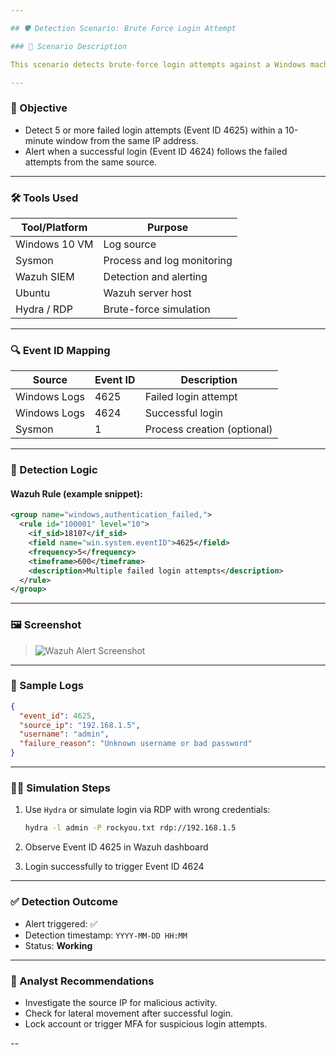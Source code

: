 ```yaml
---

## 🛡️ Detection Scenario: Brute Force Login Attempt

### 📄 Scenario Description

This scenario detects brute-force login attempts against a Windows machine. A brute-force attack is characterized by multiple failed login attempts, often followed by a successful login if credentials are guessed correctly.

---
```


### 🎯 Objective

* Detect 5 or more failed login attempts (Event ID 4625) within a 10-minute window from the same IP address.
* Alert when a successful login (Event ID 4624) follows the failed attempts from the same source.

---

### 🛠️ Tools Used

| Tool/Platform | Purpose                    |
| ------------- | -------------------------- |
| Windows 10 VM | Log source                 |
| Sysmon        | Process and log monitoring |
| Wazuh SIEM    | Detection and alerting     |
| Ubuntu        | Wazuh server host          |
| Hydra / RDP   | Brute-force simulation     |

---

### 🔍 Event ID Mapping

| Source       | Event ID | Description                 |
| ------------ | -------- | --------------------------- |
| Windows Logs | 4625     | Failed login attempt        |
| Windows Logs | 4624     | Successful login            |
| Sysmon       | 1        | Process creation (optional) |

---

### 🧠 Detection Logic

#### Wazuh Rule (example snippet):

```xml
<group name="windows,authentication_failed,">
  <rule id="100001" level="10">
    <if_sid>18107</if_sid>
    <field name="win.system.eventID">4625</field>
    <frequency>5</frequency>
    <timeframe>600</timeframe>
    <description>Multiple failed login attempts</description>
  </rule>
</group>
```

---

### 🖼️ Screenshot

> ![Wazuh Alert Screenshot](../screenshots/brute-force-alert.png)

---

### 📁 Sample Logs

```json
{
  "event_id": 4625,
  "source_ip": "192.168.1.5",
  "username": "admin",
  "failure_reason": "Unknown username or bad password"
}
```

---

### 🧑‍💻 Simulation Steps

1. Use `Hydra` or simulate login via RDP with wrong credentials:

   ```bash
   hydra -l admin -P rockyou.txt rdp://192.168.1.5
   ```
2. Observe Event ID 4625 in Wazuh dashboard
3. Login successfully to trigger Event ID 4624

---

### ✅ Detection Outcome

* Alert triggered: ✅
* Detection timestamp: `YYYY-MM-DD HH:MM`
* Status: **Working**

---

### 🔎 Analyst Recommendations

* Investigate the source IP for malicious activity.
* Check for lateral movement after successful login.
* Lock account or trigger MFA for suspicious login attempts.

--
